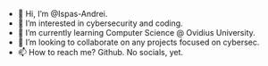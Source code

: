 - 👋 Hi, I’m @Ispas-Andrei.
- 👀 I’m interested in cybersecurity and coding.
- 🌱 I’m currently learning Computer Science @ Ovidius University.
- 💞️ I’m looking to collaborate on any projects focused on cybersec.
- 📫 How to reach me? Github. No socials, yet.

<!---
Ispas-Andrei/Ispas-Andrei is a ✨ special ✨ repository because its `README.md` (this file) appears on your GitHub profile.
You can click the Preview link to take a look at your changes.
--->

